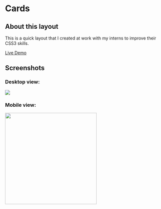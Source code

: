 # Cards

## About this layout

This is a quick layout that I created at work with my interns to improve their CSS3 skills.

[Live Demo](http://accordion.iding.ir)

## Screenshots

### Desktop view:
![](http://cards.iding.ir/screenshots/Screen%20Shot%202019-10-29%20at%2012.49.55.png)
### Mobile view:
<img src="http://cards.iding.ir/screenshots/Screen%20Shot%202019-10-29%20at%2012.49.43.png" style="width:300px; height:auto;" />